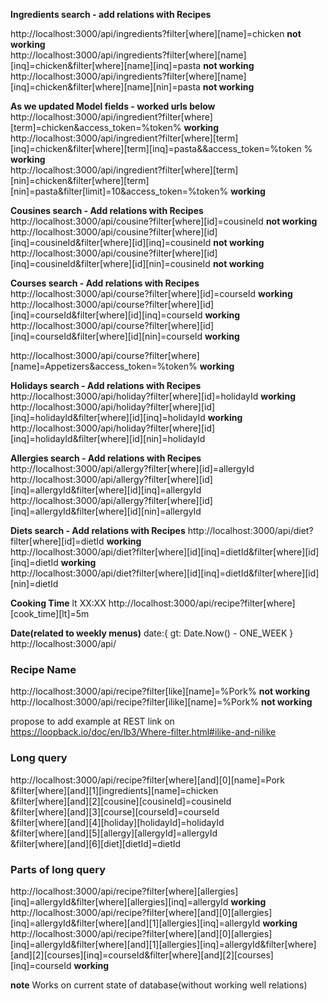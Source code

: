 **Ingredients search - add relations with Recipes**

http://localhost:3000/api/ingredients?filter[where][name]=chicken  **not working**  
http://localhost:3000/api/ingredients?filter[where][name][inq]=chicken&filter[where][name][inq]=pasta  **not working**  
http://localhost:3000/api/ingredients?filter[where][name][inq]=chicken&filter[where][name][nin]=pasta  **not working**  

**As we updated Model fields - worked urls below**  
http://localhost:3000/api/ingredient?filter[where][term]=chicken&access_token=%token%  **working**  
http://localhost:3000/api/ingredient?filter[where][term][inq]=chicken&filter[where][term][inq]=pasta&&access_token=%token
%  **working**  
http://localhost:3000/api/ingredient?filter[where][term][nin]=chicken&filter[where][term][nin]=pasta&filter[limit]=10&access_token=%token%  **working**  

**Cousines search - Add relations with Recipes**
http://localhost:3000/api/cousine?filter[where][id]=cousineId  **not working**  
http://localhost:3000/api/cousine?filter[where][id][inq]=cousineId&filter[where][id][inq]=cousineId  **not working**  
http://localhost:3000/api/cousine?filter[where][id][inq]=cousineId&filter[where][id][nin]=cousineId  **not working**  

**Courses search - Add relations with Recipes**
http://localhost:3000/api/course?filter[where][id]=courseId  **working**
http://localhost:3000/api/course?filter[where][id][inq]=courseId&filter[where][id][inq]=courseId  **working**  
http://localhost:3000/api/course?filter[where][id][inq]=courseId&filter[where][id][nin]=courseId  **working**

http://localhost:3000/api/course?filter[where][name]=Appetizers&access_token=%token% **working**  

**Holidays search - Add relations with Recipes**
http://localhost:3000/api/holiday?filter[where][id]=holidayId  **working**  
http://localhost:3000/api/holiday?filter[where][id][inq]=holidayId&filter[where][id][inq]=holidayId  **working**  
http://localhost:3000/api/holiday?filter[where][id][inq]=holidayId&filter[where][id][nin]=holidayId  

**Allergies search - Add relations with Recipes**
http://localhost:3000/api/allergy?filter[where][id]=allergyId  
http://localhost:3000/api/allergy?filter[where][id][inq]=allergyId&filter[where][id][inq]=allergyId  
http://localhost:3000/api/allergy?filter[where][id][inq]=allergyId&filter[where][id][nin]=allergyId  

**Diets search - Add relations with Recipes**
http://localhost:3000/api/diet?filter[where][id]=dietId  **working**  
http://localhost:3000/api/diet?filter[where][id][inq]=dietId&filter[where][id][inq]=dietId    **working**  
http://localhost:3000/api/diet?filter[where][id][inq]=dietId&filter[where][id][nin]=dietId  

**Cooking Time** lt XX:XX
http://localhost:3000/api/recipe?filter[where][cook_time][lt]=5m  

**Date(related to weekly menus)**
date:{ gt: Date.Now() - ONE_WEEK }
http://localhost:3000/api/  

### Recipe Name
http://localhost:3000/api/recipe?filter[like][name]=%Pork%  **not working**    
http://localhost:3000/api/recipe?filter[ilike][name]=%Pork%  **not working**    

propose to add example at REST link on https://loopback.io/doc/en/lb3/Where-filter.html#ilike-and-nilike  

### Long query
http://localhost:3000/api/recipe?filter[where][and][0][name]=Pork  
&filter[where][and][1][ingredients][name]=chicken  
&filter[where][and][2][cousine][cousineId]=cousineId  
&filter[where][and][3][course][courseId]=courseId  
&filter[where][and][4][holiday][holidayId]=holidayId  
&filter[where][and][5][allergy][allergyId]=allergyId  
&filter[where][and][6][diet][dietId]=dietId  


### Parts of long query
http://localhost:3000/api/recipe?filter[where][allergies][inq]=allergyId&filter[where][allergies][inq]=allergyId **working**  
http://localhost:3000/api/recipe?filter[where][and][0][allergies][inq]=allergyId&filter[where][and][1][allergies][inq]=allergyId **working**  
http://localhost:3000/api/recipe?filter[where][and][0][allergies][inq]=allergyId&filter[where][and][1][allergies][inq]=allergyId&filter[where][and][2][courses][inq]=courseId&filter[where][and][2][courses][inq]=courseId **working**  

**note** Works on current state of database(without working well relations)
